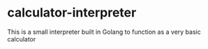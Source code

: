 # calculator-interpreter
This is a small interpreter built in Golang to function as a very basic calculator
